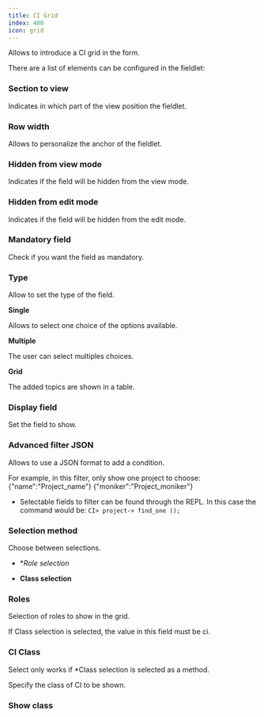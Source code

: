 ```yaml
---
title: CI Grid
index: 400
icon: grid
---
```


Allows to introduce a CI grid in the form.

There are a list of elements can be configured in the fieldlet:

### Section to view

Indicates in which part of the view position the fieldlet.

### Row width

Allows to personalize the anchor of the fieldlet.

### Hidden from view mode

Indicates if the field will be hidden from the view mode.

### Hidden from edit mode

Indicates if the field will be hidden from the edit mode.

### Mandatory field

Check if you want the field as mandatory.

### Type

Allow to set the type of the field.

**Single**

Allows to select one choice of the options available.

**Multiple**

The user can select multiples choices.

**Grid**

The added topics are shown in a table.

### Display field

Set the field to show.

### Advanced filter JSON

Allows to use a JSON format to add a condition.

For example, in this filter, only show one project to choose:
        {"name":"Project_name"}
        {"moniker":"Project_moniker"}

- Selectable fields to filter can be found through the REPL. In this case the command would be: `CI> project-> find_one ();`

### Selection method

Choose between selections.

- **Role selection*

- **Class selection**

### Roles

Selection of roles to show in the grid.

If Class selection is selected, the value in this field must be ci.

### CI Class

Select only works if *Class selection
is selected as a method.

Specify the class of CI to be shown.

### Show class

